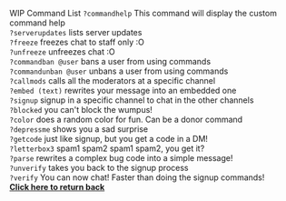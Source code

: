 WIP Command List
`?commandhelp` This command will display the custom command help<br/>
`?serverupdates` lists server updates<br/>
`?freeze` freezes chat to staff only :O<br/>
`?unfreeze` unfreezes chat :O<br/>
`?commandban @user` bans a user from using commands<br/>
`?commandunban @user` unbans a user from using commands<br/>
`?callmods` calls all the moderators at a specific channel<br/>
`?embed (text)` rewrites your message into an embedded one<br/>
`?signup` signup in a specific channel to chat in the other channels<br/>
`?blocked` you can't block the wumpus!<br/>
`?color` does a random color for fun. Can be a donor command<br/>
`?depressme` shows you a sad surprise<br/>
`?getcode` just like signup, but you get a code in a DM!<br/>
`?letterbox3` spam1 spam2 spam1 spam2, you get it?<br/>
`?parse` rewrites a complex bug code into a simple message!<br/>
`?unverify` takes you back to the signup process<br/>
`?verify` You can now chat! Faster than doing the signup commands!<br/>
[**Click here to return back**](https://dynocc.tk)

